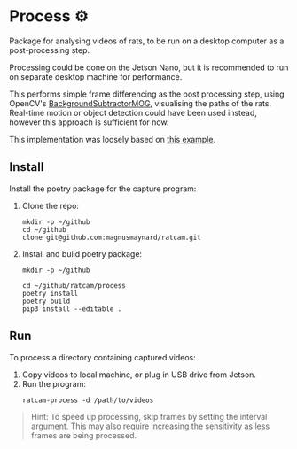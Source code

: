 # Process :gear:
Package for analysing videos of rats, to be run on a desktop computer as a post-processing step.

Processing could be done on the Jetson Nano, but it is recommended to run on separate desktop machine for performance.

This performs simple frame differencing as the post processing step, using OpenCV's [BackgroundSubtractorMOG](https://docs.opencv.org/3.4/d6/da7/classcv_1_1bgsegm_1_1BackgroundSubtractorMOG.html), visualising the paths of the rats. Real-time motion or object detection could have been used instead, however this approach is sufficient for now.

This implementation was loosely based on [this example](
https://github.com/robertosannazzaro/motion-heatmap-opencv/blob/master/motion_heatmap.py).

## Install
Install the poetry package for the capture program:

1. Clone the repo:
    ```
    mkdir -p ~/github
    cd ~/github
    clone git@github.com:magnusmaynard/ratcam.git
    ```
2. Install and build poetry package:
    ```
    mkdir -p ~/github

    cd ~/github/ratcam/process
    poetry install
    poetry build
    pip3 install --editable .
    ```

## Run
To process a directory containing captured videos:

1. Copy videos to local machine, or plug in USB drive from Jetson.
2. Run the program:
    ```
    ratcam-process -d /path/to/videos
    ```

> Hint: To speed up processing, skip frames by setting the interval argument. This may also require increasing the sensitivity as less frames are being processed.
